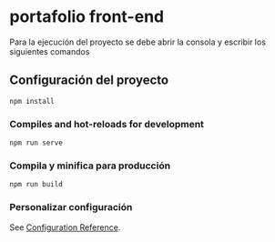 # portafolio front-end 
Para la ejecución del proyecto se debe abrir la consola y escribir los siguientes comandos

## Configuración del proyecto
```
npm install
```

### Compiles and hot-reloads for development
```
npm run serve
```

### Compila y minifica para producción
```
npm run build
```

### Personalizar configuración
See [Configuration Reference](https://cli.vuejs.org/config/).
